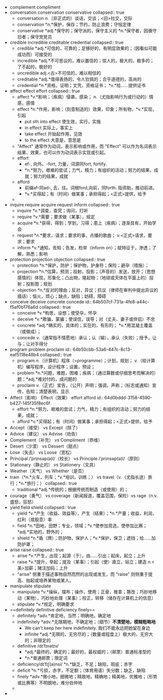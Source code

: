 - complement compliment
- conversation conservation conservative
  collapsed:: true
	- conversation *n.*（非正式的）谈话，交谈；<旧>社交，交际
	- conservation *n.*保护，保存；节约，防止浪费；守恒定律
	- conservative *adj.*保守的；保守派的，保守主义的 *n.*保守者，因循守旧者；保守党党员
- credible incredible creditable credential
  collapsed:: true
	- credible *adj.*可信的，可靠的；足够好的，有明显效果的；（因看似可能成功而）可接受的
	- incredible  *adj.*不可思议的，难以置信的；惊人的，极大的，极多的；了不起的，极好的
	- uncredible adj.<古>不可信的，难以相信的
	- creditable *adj.*值得表扬的，令人钦佩的；合乎道德的，高尚的
	- credential *n.*资格，证明；文凭，资格证书； *v.*给……提供证书
- affect effect effort
  collapsed:: true
	- affect  *v.*影响；（疾病）侵袭，感染； *n.*（尤指影响行为或行动的）情感，感情
	- effect *n.*作用，影响；（刻意制造的）效果，印象；所有物，*v.*实现，引起
		- put sth into effect 使生效，实行，实施
		- in effect 实际上，事实上
		- take effect 开始起作用，见效
		- to the effect 大意是，意思是
	- "Affect" 通常作为动词，表示影响或作用，而 "Effect" 可以作为名词表示结果、效果，也可以作为动词表示实现或引起。
	- effort
		- ef-, 向外。-fort, 力量，词源同fort, fortify.
		- *n.*努力，艰难的尝试；力气，精力；有组织的活动；努力的结果，成就；努力的结果，成就
	- afford
		- 前缀af-同ad-, 去，往。词根ford,向前，同forth. 指资助，推动前进。
		- *v.*买得起；有（时间）做某事；承担得起；<正式>提供，给予
	-
- inquire require acquire request inform
  collapsed:: true
	- inquire *v.*调查，查究；询问，打听
	- require  *v.*需要；要求做（某事），规定
	- acquire *v.*获得，得到；学到，习得；患上（疾病）；逐渐具有，开始学会
	- request *n.*要求，请求；要求的事，点播的歌曲； *v.*<正式>请求，要求；要求
	- inform *v.*通知，告知；告发，检举（inform on）；赋特征于，渗透；了解，熟悉；影响
- protection projection objection
  collapsed:: true
	- protection  *n.*保护，防护；保护物，护身符；保险；避孕（措施）；
	- projection *n.*估算，预测；投射，投影；（声音的）发送，放开；（思想感情的）体现，形象化；凸出物，隆起物；（地球或天体在平面上的）投射；投影图；规划
	- objection *n.*反对的理由；反对，异议；抗议（律师在审判中提出异议的插话）；恼火，烦心；缺点，缺陷；妨碍，障碍
- conceive deceive concrete concede
  id:: 64b507cf-731a-4fe8-a44c-f5af0b176a6d
  collapsed:: true
	- conceive  *v.*构思，设想；使受孕，怀孕
	- deceive  *v.*欺骗，蒙骗；使误信，误导；对（丈夫、妻子或伴侣）不忠
	- concrete *adj.*确实的，具体的；实在的，有形的； *v.*用混凝土覆盖（或做成）；
	- concede *v.*（通常指不情愿地）承认；认（输），承认（失败）；授予，让与；让对手得分
- program problem proclaim
  id:: 64b50cbb-53a6-447c-8c13-eaf5118e48b4
  collapsed:: true
	- program *n.*（计算机）程序（=programme）；计划，规划； *v.*（给计算机）编写程序，设计程序；设置，预设；
	- problem *n.*问题，难题，困难；疾病；（通过算数或仔细思考而解决的）题；*adj.*难对付的，成问题的
	- proclaim *v.*（正式）宣告，（公开）声明；强调，声称；（标志或通知）宣传，告知；清楚表明，显示
- Affect（影响） Effect（效果） effort afford
  id:: 64d0bddd-3158-4590-b427-145f35f8ec6f
	- effort  *n.*努力，艰难的尝试；力气，精力；有组织的活动；努力的结果，成就；
	- afford *v.*买得起；有（时间）做某事；承担得起；<正式>提供，给予
- Accept（接受） vs Except（除了）
- Advice（建议） vs Advise（劝告）
- Complement（补充） vs Compliment（恭维）
- Desert（沙漠） vs Dessert（甜点）
- Lose（失去） vs Loose（宽松）
- Principal /ˈprɪnsəp(ə)l/（校长） vs Principle /ˈprɪnsəp(ə)l/（原则）
- Stationary（静止的） vs Stationery（文具）
- Weather（天气） vs Whether（是否）
- train（*n.*火车，列车；*v.*培训，训练；） vs  travel（*v.*（尤指长途）旅行；*n.*旅行；）
  collapsed:: true
	- traditional *adj.*传统的；根据传统而制造（或使用）的；
- courage（勇气） vs coverage（新闻报道，覆盖范围，保险）vs rage（n.v. 盛怒，狂怒）
- yield  field  shield
  collapsed:: true
	- yield  *v.*产生（收益、效益等），产生（结果）；*n.*产量；收益，利润，红利（或股息）率
	- field *n.*田地，田野；专业，领域；*v.*使参加竞选，使参加比赛；*adj.*实地的，野外的；
	- shield *n.*盾（牌）；防护物，保护人；*v.*保护，保卫；遮挡；给……加防护罩；
- arise raise
  collapsed:: true
	- arise  *v.*产生，出现；起源（于），由……引出；起床，起立；上升
	- raise *v.*提升，举起；提及（某事）；引起（使）直立，站立；建造 *n.*<美>加薪；赌注加码；上升
	- "arise" 侧重于描述事物自然而然的出现或发生，而 "raise" 则侧重于提高、抬起或培养某物或某人。
- manipulate stipulate
	- manipulate *v.*操纵，摆布；操作，使用；正骨，推拿；篡改；巧妙地移动（某物），巧妙地处理（某事）；校正，转移（储存在计算机上的信息）
	- stipulate *v.*规定，明确要求
- ==definitely definitive deficiency finely==
	- definitely *adv.*肯定地，当然；明确地，确定地
	- indefinitely *adv.*无限期地，不确定地；（细节）**不清楚地，模糊粗略地**
		- We can't keep her here indefinitely.
		  我们不能永远把她留在身边
		- infinite *adj.*无限的，无穷尽的；（数量或程度上）极大的，无穷大的；非限定的
	- definitive /dɪˈfɪnətɪv/
		- *adj.*最终的，确定的；最好的，最权威的；（邮票）普通标准型的
		- *n.*普通邮票；限定词
	- deficiency/dɪˈfɪʃ(ə)nsi/  *n.*缺乏，不足；缺陷，瑕疵；赤字
	- deficit *n.*亏损，赤字，不足额；（体育用语）失分数；缺乏，缺陷
	- finely *adv.*微小地，细微地；精致地，精确地；精美地，优雅地；（形势或比赛等）不明朗地，难分伯仲地
	-
-